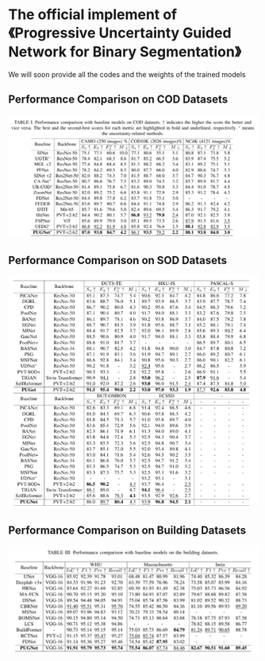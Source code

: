 # The official implement of 《Progressive Uncertainty Guided Network for Binary Segmentation》
We will soon provide all the codes and the weights of the trained models

## Performance Comparison on COD Datasets
![COD](COD.png)

## Performance Comparison on SOD Datasets
![SOD](SOD.png)

## Performance Comparison on Building Datasets
![building](building.png)
